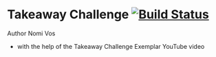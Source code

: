 # Takeaway Challenge                                       [![Build Status](https://travis-ci.org/nomi811/takeaway-challenge.svg?branch=project)](https://travis-ci.org/nomi811/takeaway-challenge)
Author Nomi Vos
  * with the help of the Takeaway Challenge Exemplar YouTube video

